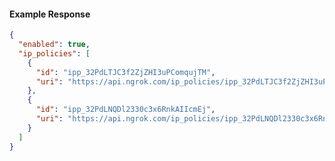 <!-- Code generated for API Clients. DO NOT EDIT. -->

#### Example Response

```json
{
  "enabled": true,
  "ip_policies": [
    {
      "id": "ipp_32PdLTJC3f2ZjZHI3uPComqujTM",
      "uri": "https://api.ngrok.com/ip_policies/ipp_32PdLTJC3f2ZjZHI3uPComqujTM"
    },
    {
      "id": "ipp_32PdLNQDl2330c3x6RnkAIIcmEj",
      "uri": "https://api.ngrok.com/ip_policies/ipp_32PdLNQDl2330c3x6RnkAIIcmEj"
    }
  ]
}
```
